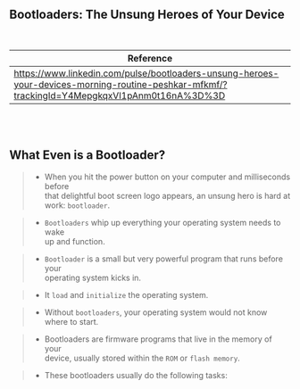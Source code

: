## Bootloaders: The Unsung Heroes of Your Device

<br />

| Reference |
| ---- |
| https://www.linkedin.com/pulse/bootloaders-unsung-heroes-your-devices-morning-routine-peshkar-mfkmf/?trackingId=Y4MepgkqxVl1pAnm0t16nA%3D%3D |

<br />
<br />



## What Even is a Bootloader?

> - When you hit the power button on your computer and milliseconds before <br />
    that delightful boot screen logo appears, an unsung hero is hard at <br />
    work: `bootloader`.

> - `Bootloaders` whip up everything your operating system needs to wake <br />
    up and function.

> - `Bootloader` is a small but very powerful program that runs before your <br />
    operating system kicks in.

> - It `load` and `initialize` the operating system.

> - Without `bootloaders`, your operating system would not know where to start.

> - Bootloaders are firmware programs that live in the memory of your <br />
    device, usually stored within the `ROM` or `flash memory`.

> - These bootloaders usually do the following tasks:
